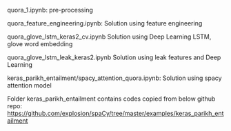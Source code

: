 quora_1.ipynb:	pre-processing

quora_feature_engineering.ipynb:	Solution using feature engineering

quora_glove_lstm_keras2_cv.ipynb	Solution using Deep Learning LSTM, glove word embedding

quora_glove_lstm_leak_keras2.ipynb	Solution using leak features and Deep Learning


keras_parikh_entailment/spacy_attention_quora.ipynb: Solution using spacy attention model

Folder keras_parikh_entailment contains codes copied from below github repo:
https://github.com/explosion/spaCy/tree/master/examples/keras_parikh_entailment

